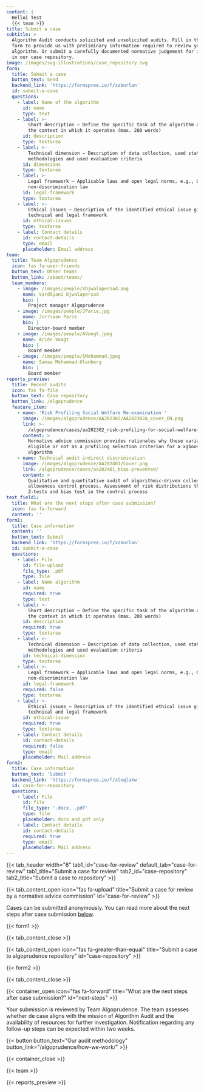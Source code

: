 ```yaml
---
content: |
  Helloi Test
  {{< team >}}
title: Submit a case
subtitle: >
  Algorithm Audit conducts solicited and unsolicited audits. Fill in the below
  form to provide us with preliminary information required to review your
  algorithm. Or submit a carefully documented normative judgement for inlcusion
  in our case repository.
image: /images/svg-illustrations/case_repository.svg
form:
  title: Submit a case
  button_text: Send
  backend_link: 'https://formspree.io/f/xzbnrlan'
  id: submit-a-case
  questions:
    - label: Name of the algorithm
      id: name
      type: text
    - label: >-
        Short description – Define the specific task of the algorithm and its
        the context in which it operates (max. 200 words)
      id: description
      type: textarea
    - label: >-
        Technical dimension – Description of data collection, used statistical
        methodologies and used evaluation criteria 
      id: dimensions
      type: textarea
    - label: >-
        Legal framework – Applicable laws and open legal norms, e.g., GDPR, EU
        non-discrimination law 
      id: legal-framework
      type: textarea
    - label: >-
        Ethical issues – Description of the identified ethical issue given it's
        technical and legal framework
      id: ethical-issues
      type: textarea
    - label: Contact details
      id: contact-details
      type: email
      placeholder: Email address
team:
  title: Team Algoprudence
  icon: fas fa-user-friends
  button_text: Other teams
  button_link: /about/teams/
  team_members:
    - image: /images/people/VDjwalapersad.png
      name: Vardâyani Djwalapersad
      bio: |
        Project manager Algoprudence
    - image: /images/people/JParie.jpg
      name: Jurriaan Parie
      bio: |
        Director-board member
    - image: /images/people/AVoogt.jpeg
      name: Ariën Voogt
      bio: |
        Board member
    - image: /images/people/SMohammad.jpeg
      name: Samaa Mohammad-Ulenberg
      bio: |
        Board member
reports_preview:
  title: Recent audits
  icon: fas fa-file
  button_text: Case repository
  button_link: /algoprudence
  feature_item:
    - name: 'Risk Profiling Social Welfare Re-examination '
      image: /images/algoprudence/AA202302/AA202302A_cover_EN.png
      link: >-
        /algoprudence/cases/aa202302_risk-profiling-for-social-welfare-reexamination/
      content: >
        Normative advice commission provides rationales why these variables are
        eligible or not as a profiling selection criterion for a xgboost
        algorithm
    - name: Technical audit indirect discrimination
      image: /images/algoprudence/AA202401/Cover.png
      link: /algoprudence/cases/aa202401_bias-prevented/
      content: >
        Qualitative and quantitative audit of algorithmic-driven college
        allowances control process. Assessment of risk distributions through
        Z-tests and bias test in the control process
text_field1:
  title: What are the next steps after case submission?
  icon: fas fa-forward
  content: ''
form1:
  title: Case information
  content: ''
  button_text: Submit
  backend_link: 'https://formspree.io/f/xzbnrlan'
  id: submit-a-case
  questions:
    - label: File
      id: file-upload
      file_type: .pdf
      type: file
    - label: Name algorithm
      id: name
      required: true
      type: text
    - label: >-
        Short description – Define the specific task of the algorithm and its
        the context in which it operates (max. 200 words)
      id: description
      required: true
      type: textarea
    - label: >-
        Technical dimension – Description of data collection, used statistical
        methodologies and used evaluation criteria
      id: technical-dimension
      type: textarea
    - label: >-
        Legal framework – Applicable laws and open legal norms, e.g., GDPR, EU
        non-discrimination law
      id: legal-framework
      required: false
      type: textarea
    - label: >-
        Ethical issues – Description of the identified ethical issue given it’s
        technical and legal framework
      id: ethical-issue
      required: true
      type: textarea
    - label: Contact details
      id: contact-details
      required: false
      type: email
      placeholder: Mail address
form2:
  title: Case information
  button_text: 'Submit '
  backend_link: 'https://formspree.io/f/xleqlakw'
  id: case-for-repository
  questions:
    - label: File
      id: file
      file_type: '.docx, .pdf'
      type: file
      placeholder: docx and pdf only
    - label: Contact details
      id: contact-details
      required: true
      type: email
      placeholder: Mail address
---
```


{{< tab_header width="6" tab1_id="case-for-review" default_tab="case-for-review" tab1_title="Submit a case for review" tab2_id="case-repository" tab2_title="Submit a case to repository" >}}

{{< tab_content_open icon="fas fa-upload" title="Submit a case for review by a normative advice commission" id="case-for-review" >}}

Cases can be submitted anonymously. You can read more about the next steps after case submission [below](#next-steps).

{{< form1 >}}

{{< tab_content_close >}}

{{< tab_content_open icon="fas fa-greater-than-equal" title="Submit a case to algoprudence repository" id="case-repository" >}}

{{< form2 >}}

{{< tab_content_close >}}

{{< container_open icon="fas fa-forward" title="What are the next steps after case submission?" id="next-steps" >}}

Your submission is reviewed by Team Algoprudence. The team assesses whether de case aligns with the mission of Algorithm Audit and the availability of resources for further investigation. Notification regarding any follow-up steps can be expected within two weeks.

{{< button button_text="Our audit methodology" button_link="/algoprudence/how-we-work/" >}}

{{< container_close >}}

{{< team >}}

{{< reports_preview >}}
